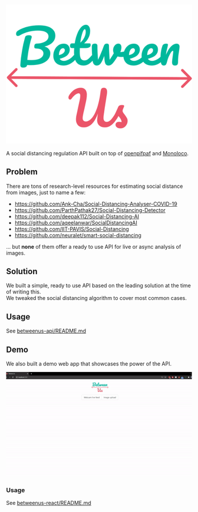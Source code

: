 ![Between Us](betweenus-react/public/logo.svg)

A social distancing regulation API built on top of [openpifpaf](https://github.com/vita-epfl/openpifpaf) and [Monoloco](https://github.com/vita-epfl/monoloco).

## Problem

There are tons of research-level resources for estimating social distance from images, just to name a few:
- https://github.com/Ank-Cha/Social-Distancing-Analyser-COVID-19
- https://github.com/ParthPathak27/Social-Distancing-Detector
- https://github.com/deepak112/Social-Distancing-AI
- https://github.com/aqeelanwar/SocialDistancingAI
- https://github.com/IIT-PAVIS/Social-Distancing
- https://github.com/neuralet/smart-social-distancing

... but **none** of them offer a ready to use API for live or async analysis of images.

## Solution

We built a simple, ready to use API based on the leading solution at the time of writing this.\
We tweaked the social distancing algorithm to cover most common cases.

## Usage

See [betweenus-api/README.md](betweenus-api/README.md)

## Demo

We also built a demo web app that showcases the power of the API.

![Webcam mode showcase](assets/webcam.gif)

### Usage

See [betweenus-react/README.md](betweenus-react/README.md)